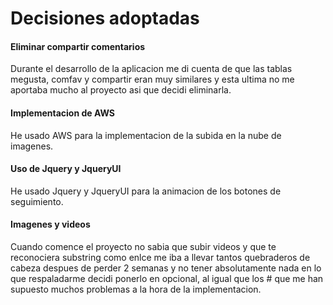 # Decisiones adoptadas

#### Eliminar compartir comentarios

Durante el desarrollo de la aplicacion me di cuenta de que las tablas megusta, comfav y compartir eran muy similares y esta ultima no me aportaba mucho al proyecto asi que decidi eliminarla.

#### Implementacion de AWS

He usado AWS para la implementacion de la subida en la nube de imagenes.

#### Uso de Jquery y JqueryUI

He usado Jquery y JqueryUI para la animacion de los botones de seguimiento.

#### Imagenes y videos

Cuando comence el proyecto no sabia que subir videos y que te reconociera substring como enlce me iba a llevar tantos quebraderos de cabeza despues de perder 2 semanas y no tener absolutamente nada en lo que respaladarme decidi ponerlo en opcional, al igual que los # que me han supuesto muchos problemas a la hora de la implementacion.

